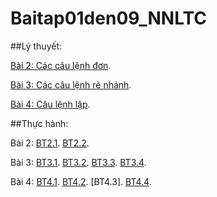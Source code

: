 # Baitap01den09_NNLTC

##Lý thuyết:

[Bài 2: Các câu lệnh đơn](https://hoctructuyencntt.github.io/NNLT/Bai02.html).

[Bài 3: Các câu lệnh rẽ nhánh](https://hoctructuyencntt.github.io/NNLT/Bai03.html).

[Bài 4: Câu lệnh lặp](https://hoctructuyencntt.github.io/NNLT/Bai04.html).

##Thực hành:

Bài 2: 
[BT2.1](https://www.jdoodle.com/embed/v0/5yH0).
[BT2.2](https://www.jdoodle.com/embed/v0/5yH1).

Bài 3: 
[BT3.1](https://www.jdoodle.com/embed/v0/5Azi).
[BT3.2](https://www.jdoodle.com/embed/v0/5Axx).
[BT3.3](https://www.jdoodle.com/embed/v0/5AxE).
[BT3.4](https://www.jdoodle.com/embed/v0/5AxU).

Bài 4: 
[BT4.1](https://www.jdoodle.com/embed/v0/5Ayx).
[BT4.2](https://www.jdoodle.com/embed/v0/5B31).
[BT4.3].
[BT4.4](https://www.jdoodle.com/embed/v0/5CHl).
